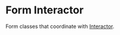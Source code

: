 # Form Interactor

Form classes that coordinate with [Interactor](https://github.com/collectiveidea/interactor).

